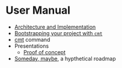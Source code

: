 
# User Manual

- [Architecture and Implementation](approach_and_implementation.md)
- [Bootstrapping your project with `cmt`](bootstrapping_with_cmt.md)
- [cmt](cmt.1.md) command
- Presentations
  - [Proof of concept](presentations/presentation1.html)
- [Someday, maybe](someday_maybe.md), a hypthetical roadmap

